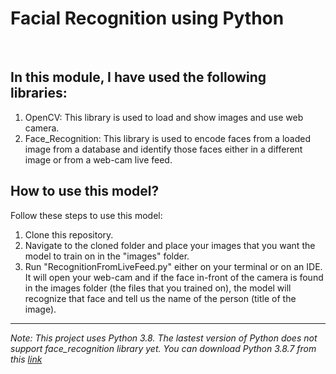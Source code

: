 # Facial Recognition using Python
<br>
<h2>In this module, I have used the following libraries:</h2>
<ol>
  <li>OpenCV: This library is used to load and show images and use web camera.</li>
  <li>Face_Recognition: This library is used to encode faces from a loaded image from a database and identify those faces either in a different image or from a web-cam live feed.</li>
</ol>
<h2>How to use this model?</h2>
<p>Follow these steps to use this model: </p>
<ol>
  <li>Clone this repository.</li>
  <li>Navigate to the cloned folder and place your images that you want the model to train on in the "images" folder.</li>
  <li>Run "RecognitionFromLiveFeed.py" either on your terminal or on an IDE. It will open your web-cam and if the face in-front of the camera is found in the images folder (the files that you trained on), the model will recognize that face and tell us the name of the person (title of the image).</li>
</ol><hr>
<em>Note: This project uses Python 3.8. The lastest version of Python does not support face_recognition library yet. You can download Python 3.8.7 from this <a href = "https://www.python.org/downloads/release/python-387/">link</a></em>
